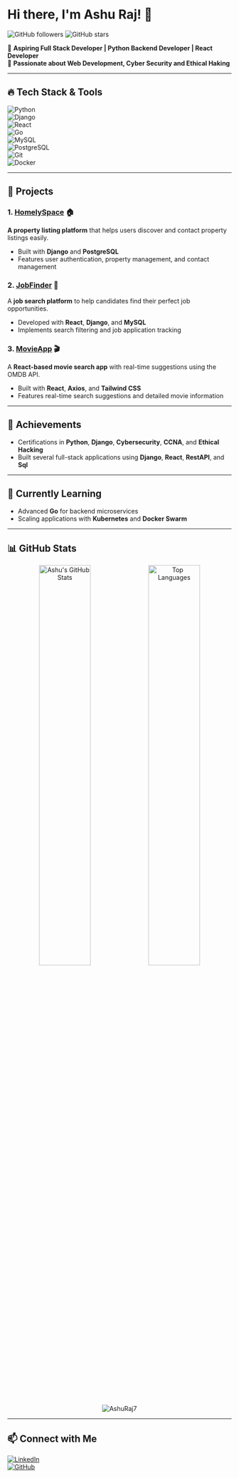 # Hi there, I'm **Ashu Raj**! 👋  
![GitHub followers](https://img.shields.io/github/followers/AshuRaj7?style=social) ![GitHub stars](https://img.shields.io/github/stars/AshuRaj7?style=social)

🔹 **Aspiring Full Stack Developer | Python Backend Developer | React Developer**  
🔹 **Passionate about Web Development, Cyber Security and Ethical Haking**

---

## 🔥 Tech Stack & Tools  
![Python](https://img.shields.io/badge/Python-3776AB?style=for-the-badge&logo=python&logoColor=white)  
![Django](https://img.shields.io/badge/Django-092E20?style=for-the-badge&logo=django&logoColor=white)  
![React](https://img.shields.io/badge/React-20232A?style=for-the-badge&logo=react&logoColor=61DAFB)  
![Go](https://img.shields.io/badge/Go-00ADD8?style=for-the-badge&logo=go&logoColor=white)  
![MySQL](https://img.shields.io/badge/MySQL-4479A1?style=for-the-badge&logo=mysql&logoColor=white)  
![PostgreSQL](https://img.shields.io/badge/PostgreSQL-336791?style=for-the-badge&logo=postgresql&logoColor=white)  
![Git](https://img.shields.io/badge/Git-F05032?style=for-the-badge&logo=git&logoColor=white)  
![Docker](https://img.shields.io/badge/Docker-2496ED?style=for-the-badge&logo=docker&logoColor=white)

---

## 🚀 Projects  
### 1. [**HomelySpace**](https://github.com/AshuRaj7/HomelySpace) 🏠  
**A property listing platform** that helps users discover and contact property listings easily.  
- Built with **Django** and **PostgreSQL**  
- Features user authentication, property management, and contact management

### 2. [**JobFinder**](https://github.com/AshuRaj7/JobFinder) 💼  
A **job search platform** to help candidates find their perfect job opportunities.  
- Developed with **React**, **Django**, and **MySQL**  
- Implements search filtering and job application tracking

### 3. [**MovieApp**](https://github.com/AshuRaj7/MovieApp) 🎬  
A **React-based movie search app** with real-time suggestions using the OMDB API.  
- Built with **React**, **Axios**, and **Tailwind CSS**  
- Features real-time search suggestions and detailed movie information

---

## 🏅 Achievements  
- Certifications in **Python**, **Django**, **Cybersecurity**, **CCNA**, and **Ethical Hacking**  
- Built several full-stack applications using **Django**, **React**, **RestAPI**, and **Sql**

---

## 🌱 Currently Learning  
- Advanced **Go** for backend microservices  
- Scaling applications with **Kubernetes** and **Docker Swarm**

---

## 📊 GitHub Stats  
<p align="center">
  <img src="https://github-readme-stats.vercel.app/api?username=AshuRaj7&show_icons=true&theme=radical" alt="Ashu's GitHub Stats" width="48%" />  
  <img src="https://github-readme-stats.vercel.app/api/top-langs/?username=AshuRaj7&layout=compact&theme=radical" alt="Top Languages" width="48%" />
</p>


<p align="center">
    <img src="https://komarev.com/ghpvc/?username=AshuRaj7&label=Profile%20views&color=0e75b6&style=flat" alt="AshuRaj7" />
</p>

---

## 📫 Connect with Me  
[![LinkedIn](https://img.shields.io/badge/LinkedIn-0077B5?style=for-the-badge&logo=linkedin&logoColor=white)](https://linkedin.com/in/https://in.linkedin.com/in/ashok-kumar-bodhanki-24a44425a)  
[![GitHub](https://img.shields.io/badge/GitHub-100000?style=for-the-badge&logo=github&logoColor=white)](https://github.com/AshuRaj7)
